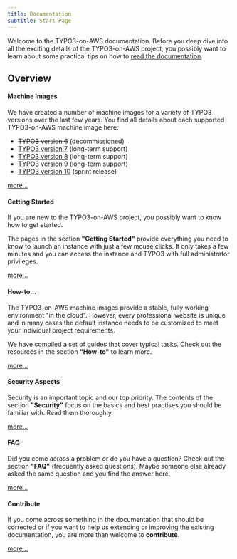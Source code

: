 ```yaml
---
title: Documentation
subtitle: Start Page
---
```


Welcome to the TYPO3-on-AWS documentation. Before you deep dive into all the exciting details of the TYPO3-on-AWS project, you possibly want to learn about some practical tips on how to [read the documentation](how-to/read-this-documentation.md).

## Overview

<div class="card-container mt-4 mb-5">
    <div class="row">
        <div class="col-md-4">
            <div class="card rounded shadow h-100 box box-orange">
                <div class="card-body">
                    <h4 class="card-title text-left">
                        Machine Images
                    </h4>
                    <p class="card-text font-size-small">
                        We have created a number of machine images for a variety of TYPO3 versions over the last few years.
                        You find all details about each supported TYPO3-on-AWS machine image here:
                        <ul>
                            <li class="font-size-small"><del>TYPO3 version 6</del> (decommissioned)</li>
                            <li class="font-size-small"><a href="machine-images/typo3v7/" class="">TYPO3 version 7</a> (long-term support)</li>
                            <li class="font-size-small"><a href="machine-images/typo3v8/" class="">TYPO3 version 8</a> (long-term support)</li>
                            <li class="font-size-small"><a href="machine-images/typo3v9/" class="">TYPO3 version 9</a> (long-term support)</li>
                            <li class="font-size-small"><a href="machine-images/typo3v10/" class="">TYPO3 version 10</a> (sprint release)</li>
                        </ul>
                    </p>
                </div>
                <div class="card-footer bg-white text-center">
                    <a href="machine-images/" class="btn btn-orange btn-sm font-weight-bold rounded">
                        more...
                    </a>
                </div>
            </div>
        </div>
        <div class="col-md-4">
            <div class="card rounded shadow h-100 box box-orange">
                <div class="card-body">
                    <h4 class="card-title text-left">
                        Getting Started
                    </h4>
                    <p class="card-text font-size-small">
                        If you are new to the TYPO3-on-AWS project, you possibly want to know how to get started.
                    </p>
                    <p class="card-text font-size-small">
                        The pages in the section <strong>&quot;Getting Started&quot;</strong> provide everything you need to know to launch an instance with just a few mouse clicks. It only takes a few minutes and you can access the instance and TYPO3 with full administrator privileges.
                    </p>
                </div>
                <div class="card-footer bg-white text-center">
                    <a href="getting-started/" class="btn btn-orange btn-sm font-weight-bold rounded">
                        more...
                    </a>
                </div>
            </div>
        </div>
        <div class="col-md-4">
            <div class="card rounded shadow h-100 box box-orange">
                <div class="card-body">
                    <h4 class="card-title text-left">
                        How-to...
                    </h4>
                    <p class="card-text font-size-small">
                        The TYPO3-on-AWS machine images provide a stable, fully working environment &quot;in the cloud&quot;. However, every professional website is unique and in many cases the default instance needs to be customized to meet your individual project requirements.
                    </p>
                    <p class="card-text font-size-small">
                        We have compiled a set of guides that cover typical tasks. Check out the resources in the section <strong>&quot;How-to&quot;</strong> to learn more.
                    </p>
                </div>
                <div class="card-footer bg-white text-center">
                    <a href="how-to/" class="btn btn-orange btn-sm font-weight-bold rounded">
                        more...
                    </a>
                </div>
            </div>
        </div>
    </div>
</div>

<div class="card-container mt-4 mb-5">
    <div class="row">
        <div class="col-md-4">
            <div class="card rounded shadow h-100 box box-orange">
                <div class="card-body">
                    <h4 class="card-title text-left">
                        Security Aspects
                    </h4>
                    <p class="card-text font-size-small">
                        Security is an important topic and our top priority. The contents of the section <strong>&quot;Security&quot;</strong> focus on the basics and best practises you should be familiar with. Read them thoroughly.
                    </p>
                </div>
                <div class="card-footer bg-white text-center">
                    <a href="security/" class="btn btn-orange btn-sm font-weight-bold rounded">
                        more...
                    </a>
                </div>
            </div>
        </div>
        <div class="col-md-4">
            <div class="card rounded shadow h-100 box box-orange">
                <div class="card-body">
                    <h4 class="card-title text-left">
                        FAQ
                    </h4>
                    <p class="card-text font-size-small">
                        Did you come across a problem or do you have a question? Check out the section <strong>&quot;FAQ&quot;</strong> (frequently asked questions). Maybe someone else already asked the same question and you find the answer here.
                    </p>
                </div>
                <div class="card-footer bg-white text-center">
                    <a href="faq/" class="btn btn-orange btn-sm font-weight-bold rounded">
                        more...
                    </a>
                </div>
            </div>
        </div>
        <div class="col-md-4">
            <div class="card rounded shadow h-100 box box-orange">
                <div class="card-body">
                    <h4 class="card-title text-left">
                        Contribute
                    </h4>
                    <p class="card-text font-size-small">
                        If you come across something in the documentation that should be corrected or if you want to help us extending or improving the existing documentation, you are more than welcome to <strong>contribute</strong>.
                    </p>
                </div>
                <div class="card-footer bg-white text-center">
                    <a href="miscellaneous/contribute/" class="btn btn-orange btn-sm font-weight-bold rounded">
                        more...
                    </a>
                </div>
            </div>
        </div>
    </div>
</div>
